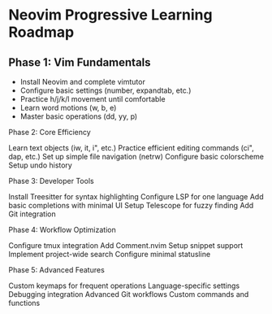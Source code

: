 # Neovim Progressive Learning Roadmap

## Phase 1: Vim Fundamentals

* Install Neovim and complete vimtutor
* Configure basic settings (number, expandtab, etc.)
* Practice h/j/k/l movement until comfortable
* Learn word motions (w, b, e)
* Master basic operations (dd, yy, p)

Phase 2: Core Efficiency

Learn text objects (iw, it, i", etc.)
Practice efficient editing commands (ci", dap, etc.)
Set up simple file navigation (netrw)
Configure basic colorscheme
Setup undo history

Phase 3: Developer Tools

Install Treesitter for syntax highlighting
Configure LSP for one language
Add basic completions with minimal UI
Setup Telescope for fuzzy finding
Add Git integration

Phase 4: Workflow Optimization

Configure tmux integration
Add Comment.nvim
Setup snippet support
Implement project-wide search
Configure minimal statusline

Phase 5: Advanced Features

Custom keymaps for frequent operations
Language-specific settings
Debugging integration
Advanced Git workflows
Custom commands and functions
